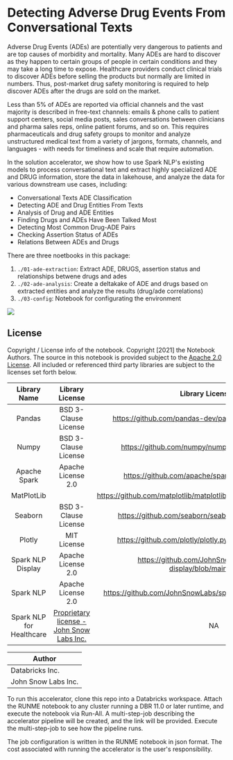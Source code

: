 # Detecting Adverse Drug Events From Conversational Texts

Adverse Drug Events (ADEs) are potentially very dangerous to patients and are top causes of morbidity and mortality. Many ADEs are hard to discover as they happen to certain groups of people in certain conditions and they may take a long time to expose. Healthcare providers conduct clinical trials to discover ADEs before selling the products but normally are limited in numbers. Thus, post-market drug safety monitoring is required to help discover ADEs after the drugs are sold on the market. 

Less than 5% of ADEs are reported via official channels and the vast majority is described in free-text channels: emails & phone calls to patient support centers, social media posts, sales conversations between clinicians and pharma sales reps, online patient forums, and so on. This requires pharmaceuticals and drug safety groups to monitor and analyze unstructured medical text from a variety of jargons, formats, channels, and languages - with needs for timeliness and scale that require automation. 

In the solution accelerator, we show how to use Spark NLP's existing models to process conversational text and extract highly specialized ADE and DRUG information, store the data in lakehouse, and analyze the data for various downstream use cases, including:

- Conversational Texts ADE Classification
- Detecting ADE and Drug Entities From Texts
- Analysis of Drug and ADE Entities
- Finding Drugs and ADEs Have Been Talked Most
- Detecting Most Common Drug-ADE Pairs
- Checking Assertion Status of ADEs
- Relations Between ADEs and Drugs

There are three noetbooks in this package:


1. `./01-ade-extraction`: Extract ADE, DRUGS, assertion status and relationships betwene drugs and ades
2. `./02-ade-analysis`: Create a deltakake of ADE and drugs  based on extracted entities and analyze the results (drug/ade correlations)
3. `./03-config`: Notebook for configurating the environment

<img src="https://drive.google.com/uc?id=1TL8z5cjKLgXjqCcbgIA4Lfg8M6lXmyzG">

## License
Copyright / License info of the notebook. Copyright [2021] the Notebook Authors.  The source in this notebook is provided subject to the [Apache 2.0 License](https://spdx.org/licenses/Apache-2.0.html).  All included or referenced third party libraries are subject to the licenses set forth below.

|Library Name|Library License|Library License URL|Library Source URL|
| :-: | :-:| :-: | :-:|
|Pandas |BSD 3-Clause License| https://github.com/pandas-dev/pandas/blob/master/LICENSE | https://github.com/pandas-dev/pandas|
|Numpy |BSD 3-Clause License| https://github.com/numpy/numpy/blob/main/LICENSE.txt | https://github.com/numpy/numpy|
|Apache Spark |Apache License 2.0| https://github.com/apache/spark/blob/master/LICENSE | https://github.com/apache/spark/tree/master/python/pyspark|
|MatPlotLib | | https://github.com/matplotlib/matplotlib/blob/master/LICENSE/LICENSE | https://github.com/matplotlib/matplotlib|
|Seaborn |BSD 3-Clause License | https://github.com/seaborn/seaborn/blob/master/LICENSE | https://github.com/seaborn/seaborn/|
|Plotly|MIT License|https://github.com/plotly/plotly.py/blob/master/LICENSE.txt|https://github.com/plotly/plotly.py|
|Spark NLP Display|Apache License 2.0|https://github.com/JohnSnowLabs/spark-nlp-display/blob/main/LICENSE|https://github.com/JohnSnowLabs/spark-nlp-display|
|Spark NLP |Apache License 2.0| https://github.com/JohnSnowLabs/spark-nlp/blob/master/LICENSE | https://github.com/JohnSnowLabs/spark-nlp|
|Spark NLP for Healthcare|[Proprietary license - John Snow Labs Inc.](https://www.johnsnowlabs.com/spark-nlp-health/) |NA|NA|


|Author|
|-|
|Databricks Inc.|
|John Snow Labs Inc.|

To run this accelerator, clone this repo into a Databricks workspace. Attach the RUNME notebook to any cluster running a DBR 11.0 or later runtime, and execute the notebook via Run-All. A multi-step-job describing the accelerator pipeline will be created, and the link will be provided. Execute the multi-step-job to see how the pipeline runs.

The job configuration is written in the RUNME notebook in json format. The cost associated with running the accelerator is the user's responsibility.
